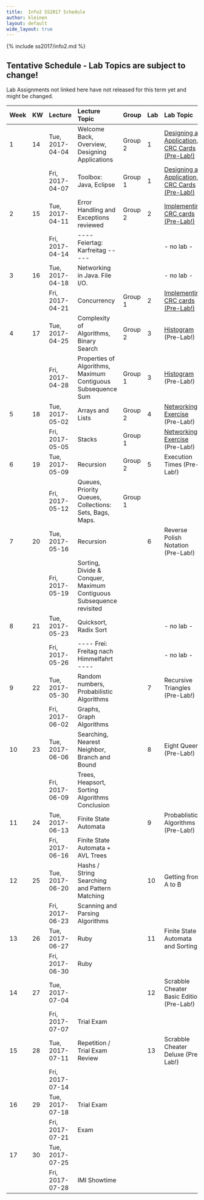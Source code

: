 ```yaml
---
title:  Info2 SS2017 Schedule
author: kleinen
layout: default
wide_layout: true
---
```

{% include ss2017/info2.md %}

## Tentative Schedule - Lab Topics are subject to change!
Lab Assignments not linked here have not released for this term yet and
might be changed.

| Week | KW | Lecture         | Lecture Topic                                                       | Group   | Lab | Lab Topic                                                         |
|:-----|:---|:----------------|:--------------------------------------------------------------------|:--------|:----|:------------------------------------------------------------------|
| 1    | 14 | Tue, 2017-04-04 | Welcome Back, Overview, Designing Applications                      | Group 2 | 1   | [Designing an Application, CRC Cards  (Pre-Lab!)](../labs/lab-01) |
|      |    | Fri, 2017-04-07 | Toolbox: Java, Eclipse                                              | Group 1 | 1   | [Designing an Application, CRC Cards  (Pre-Lab!)](../labs/lab-01) |
| 2    | 15 | Tue, 2017-04-11 | Error Handling and Exceptions reviewed                              | Group 2 | 2   | [Implementing CRC cards (Pre-Lab!)](../labs/lab-02)               |
|      |    | Fri, 2017-04-14 | ---- Feiertag: Karfreitag -----                                     |         |     | - no lab -                                                        |
| 3    | 16 | Tue, 2017-04-18 | Networking in Java. File I/O.                                       |         |     | - no lab -                                                        |
|      |    | Fri, 2017-04-21 | Concurrency                                                         | Group 1 | 2   | [Implementing CRC cards (Pre-Lab!)](../labs/lab-02)               |
| 4    | 17 | Tue, 2017-04-25 | Complexity of Algorithms, Binary Search                             | Group 2 | 3   | [Histogram](../labs/lab-03)  (Pre-Lab!)                           |
|      |    | Fri, 2017-04-28 | Properties of Algorithms, Maximum Contiguous Subsequence Sum        | Group 1 | 3   | [Histogram](../labs/lab-03)  (Pre-Lab!)                           |
| 5    | 18 | Tue, 2017-05-02 | Arrays and Lists                                                    | Group 2 | 4   | [Networking Exercise](../labs/lab-04)  (Pre-Lab!)                 |
|      |    | Fri, 2017-05-05 | Stacks                                                              | Group 1 |     | [Networking Exercise](../labs/lab-04)  (Pre-Lab!)                 |
| 6    | 19 | Tue, 2017-05-09 | Recursion                                                           | Group 2 | 5   | Execution Times (Pre-Lab!)                                        |
|      |    | Fri, 2017-05-12 | Queues, Priority Queues, Collections: Sets, Bags, Maps.             | Group 1 |     |                                                                   |
| 7    | 20 | Tue, 2017-05-16 | Recursion                                                           |         | 6   | Reverse Polish Notation (Pre-Lab!)                                |
|      |    | Fri, 2017-05-19 | Sorting, Divide & Conquer, Maximum Contiguous Subsequence revisited |         |     |                                                                   |
| 8    | 21 | Tue, 2017-05-23 | Quicksort, Radix Sort                                               |         |     | - no lab -                                                        |
|      |    | Fri, 2017-05-26 | ---- Frei: Freitag nach Himmelfahrt ----                            |         |     | - no lab -                                                        |
| 9    | 22 | Tue, 2017-05-30 | Random numbers, Probabilistic Algorithms                            |         | 7   | Recursive Triangles (Pre-Lab!)                                    |
|      |    | Fri, 2017-06-02 | Graphs, Graph Algorithms                                            |         |     |                                                                   |
| 10   | 23 | Tue, 2017-06-06 | Searching, Nearest Neighbor, Branch and Bound                       |         | 8   | Eight Queens (Pre-Lab!)                                           |
|      |    | Fri, 2017-06-09 | Trees, Heapsort, Sorting Algorithms Conclusion                      |         |     |                                                                   |
| 11   | 24 | Tue, 2017-06-13 | Finite State Automata                                               |         | 9   | Probablistic Algorithms  (Pre-Lab!)                               |
|      |    | Fri, 2017-06-16 | Finite State Automata + AVL Trees                                   |         |     |                                                                   |
| 12   | 25 | Tue, 2017-06-20 | Hashs  /  String Searching and Pattern Matching                     |         | 10  | Getting from A to B                                               |
|      |    | Fri, 2017-06-23 | Scanning and Parsing Algorithms                                     |         |     |                                                                   |
| 13   | 26 | Tue, 2017-06-27 | Ruby                                                                |         | 11  | Finite State Automata and Sorting                                 |
|      |    | Fri, 2017-06-30 | Ruby                                                                |         |     |                                                                   |
| 14   | 27 | Tue, 2017-07-04 |                                                                     |         | 12  | Scrabble Cheater Basic Edition (Pre-Lab!)                         |
|      |    | Fri, 2017-07-07 | Trial Exam                                                          |         |     |                                                                   |
| 15   | 28 | Tue, 2017-07-11 | Repetition / Trial Exam Review                                      |         | 13  | Scrabble Cheater Deluxe (Pre-Lab!)                                |
|      |    | Fri, 2017-07-14 |                                                                     |         |     |                                                                   |
| 16   | 29 | Tue, 2017-07-18 | Trial Exam                                                          |         |     |                                                                   |
|      |    | Fri, 2017-07-21 | Exam                                                                |         |     |                                                                   |
| 17   | 30 | Tue, 2017-07-25 |                                                                     |         |     |                                                                   |
|      |    | Fri, 2017-07-28 | IMI Showtime                                                        |         |     |                                                                   |
